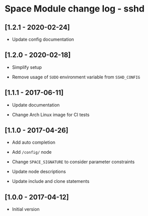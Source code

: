 # Space Module change log - sshd

## [1.2.1 - 2020-02-24]

* Update config documentation


## [1.2.0 - 2020-02-18]

* Simplify setup

- Remove usage of `SUDO` environment variable from `SSHD_CONFIG`


## [1.1.1 - 2017-06-11]

* Update documentation

* Change Arch Linux image for CI tests


## [1.1.0 - 2017-04-26]

+ Add auto completion

+ Add `/config/` node

* Change `SPACE_SIGNATURE` to consider parameter constraints

* Update node descriptions

* Update include and clone statements


## [1.0.0 - 2017-04-12]

+ Initial version

